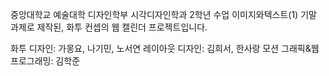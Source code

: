 중앙대학교 예술대학 디자인학부 시각디자인학과 2학년 수업 이미지와텍스트(1) 기말 과제로 제작된, 화투 컨셉의 웹 캘린더 프로젝트입니다.

화투 디자인: 가몽요, 나기민, 노서연
레이아웃 디자인: 김희서, 한사랑
모션 그래픽&웹 프로그래밍: 김학준